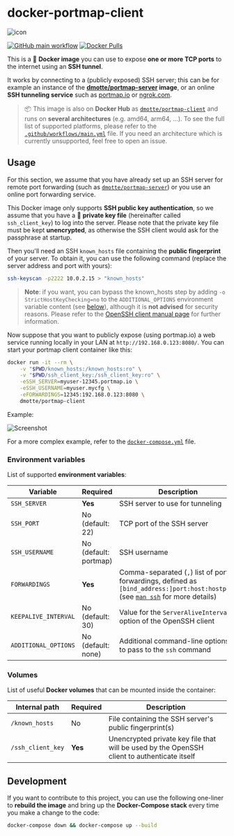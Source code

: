# docker-portmap-client

![icon](icon-149.png)

[![GitHub main workflow](https://img.shields.io/github/actions/workflow/status/dmotte/docker-portmap-client/main.yml?branch=main&logo=github&label=main&style=flat-square)](https://github.com/dmotte/docker-portmap-client/actions)
[![Docker Pulls](https://img.shields.io/docker/pulls/dmotte/portmap-client?logo=docker&style=flat-square)](https://hub.docker.com/r/dmotte/portmap-client)

This is a :whale: **Docker image** you can use to expose **one or more TCP ports** to the internet using an **SSH tunnel**.

It works by connecting to a (publicly exposed) SSH server; this can be for example an instance of the **[dmotte/portmap-server](https://github.com/dmotte/docker-portmap-server.git) image**, or an online **SSH tunneling service** such as [portmap.io](https://portmap.io/) or [ngrok.com](https://ngrok.com/).

> :package: This image is also on **Docker Hub** as [`dmotte/portmap-client`](https://hub.docker.com/r/dmotte/portmap-client) and runs on **several architectures** (e.g. amd64, arm64, ...). To see the full list of supported platforms, please refer to the [`.github/workflows/main.yml`](.github/workflows/main.yml) file. If you need an architecture which is currently unsupported, feel free to open an issue.

## Usage

For this section, we assume that you have already set up an SSH server for remote port forwarding (such as [`dmotte/portmap-server`](https://hub.docker.com/r/dmotte/portmap-server)) or you use an online port forwarding service.

This Docker image only supports **SSH public key authentication**, so we assume that you have a :key: **private key file** (hereinafter called `ssh_client_key`) to log into the server. Please note that the private key file must be kept **unencrypted**, as otherwise the SSH client would ask for the passphrase at startup.

Then you'll need an SSH `known_hosts` file containing the **public fingerprint** of your server. To obtain it, you can use the following command (replace the server address and port with yours):

```bash
ssh-keyscan -p2222 10.0.2.15 > "known_hosts"
```

> **Note**: if you want, you can bypass the known_hosts step by adding `-o StrictHostKeyChecking=no` to the `ADDITIONAL_OPTIONS` environment variable content (see [below](#Environment-variables)), although it is **not advised** for security reasons. Please refer to the [OpenSSH client manual page](https://linux.die.net/man/1/ssh) for further information.

Now suppose that you want to publicly expose (using portmap.io) a web service running locally in your LAN at `http://192.168.0.123:8080/`. You can start your portmap client container like this:

```bash
docker run -it --rm \
    -v "$PWD/known_hosts:/known_hosts:ro" \
    -v "$PWD/ssh_client_key:/ssh_client_key:ro" \
    -eSSH_SERVER=myuser-12345.portmap.io \
    -eSSH_USERNAME=myuser.mycfg \
    -eFORWARDINGS=12345:192.168.0.123:8080 \
    dmotte/portmap-client
```

Example:

![Screenshot](screen-01.png)

For a more complex example, refer to the [`docker-compose.yml`](docker-compose.yml) file.

### Environment variables

List of supported **environment variables**:

| Variable             | Required              | Description                                                                                                                                                        |
| -------------------- | --------------------- | ------------------------------------------------------------------------------------------------------------------------------------------------------------------ |
| `SSH_SERVER`         | **Yes**               | SSH server to use for tunneling                                                                                                                                    |
| `SSH_PORT`           | No (default: 22)      | TCP port of the SSH server                                                                                                                                         |
| `SSH_USERNAME`       | No (default: portmap) | SSH username                                                                                                                                                       |
| `FORWARDINGS`        | **Yes**               | Comma-separated (`,`) list of port forwardings, defined as `[bind_address:]port:host:hostport` (see [`man ssh`](https://linux.die.net/man/1/ssh) for more details) |
| `KEEPALIVE_INTERVAL` | No (default: 30)      | Value for the `ServerAliveInterval` option of the OpenSSH client                                                                                                   |
| `ADDITIONAL_OPTIONS` | No (default: none)    | Additional command-line options to pass to the `ssh` command                                                                                                       |

### Volumes

List of useful **Docker volumes** that can be mounted inside the container:

| Internal path     | Required | Description                                                                                 |
| ----------------- | -------- | ------------------------------------------------------------------------------------------- |
| `/known_hosts`    | No       | File containing the SSH server's public fingerprint(s)                                      |
| `/ssh_client_key` | **Yes**  | Unencrypted private key file that will be used by the OpenSSH client to authenticate itself |

## Development

If you want to contribute to this project, you can use the following one-liner to **rebuild the image** and bring up the **Docker-Compose stack** every time you make a change to the code:

```bash
docker-compose down && docker-compose up --build
```

